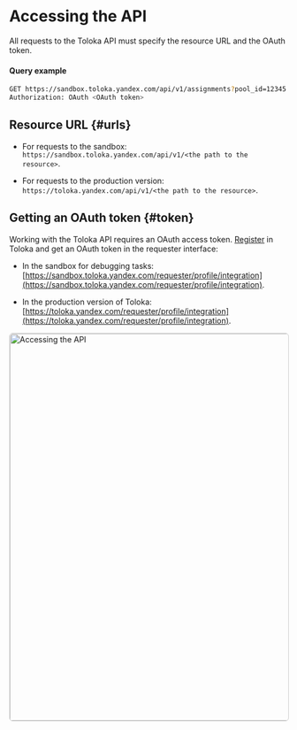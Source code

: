 # Accessing the API

All requests to the Toloka API must specify the resource URL and the OAuth token.

#### Query example

```bash
GET https://sandbox.toloka.yandex.com/api/v1/assignments?pool_id=12345
Authorization: OAuth <OAuth token>
```

## Resource URL {#urls}

- For requests to the sandbox: `https://sandbox.toloka.yandex.com/api/v1/<the path to the resource>`.

- For requests to the production version: `https://toloka.yandex.com/api/v1/<the path to the resource>`.

## Getting an OAuth token {#token}

Working with the Toloka API requires an OAuth access token. [Register](https://toloka.ai/docs/guide/concepts/access.html) in Toloka and get an OAuth token in the requester interface:

- In the sandbox for debugging tasks: [https://sandbox.toloka.yandex.com/requester/profile/integration](https://sandbox.toloka.yandex.com/requester/profile/integration).

- In the production version of Toloka: [https://toloka.yandex.com/requester/profile/integration](https://toloka.yandex.com/requester/profile/integration).

<a target="_blank" href="https://yastatic.net/s3/doc-binary/src/toloka/en/api/get-oauth-token.png"><img src="https://yastatic.net/s3/doc-binary/src/toloka/en/api/get-oauth-token.png" alt="Accessing the API" style="border:1px solid #ccc;border-radius:6px;cursor:zoom-in;width:700px;" /></a>
